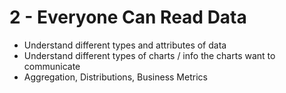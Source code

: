 # 2 - Everyone Can Read Data



* Understand different types and attributes of data
* Understand different types of charts / info the charts want to communicate
* Aggregation, Distributions, Business Metrics

